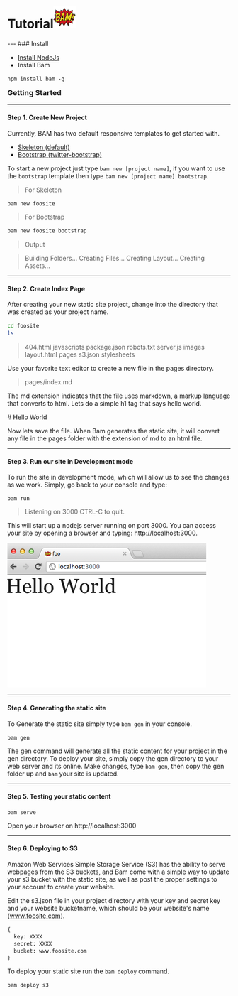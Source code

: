 <h1>Tutorial<span><img src="/images/bam.gif" style="height:50px;width:50px;" /></span></h1>
---
### Install

* [Install NodeJs](http://nodejs.org)
* Install Bam

```
npm install bam -g
```

<h3 style="margin-top:10px;">Getting Started</h3>

---

#### Step 1. Create New Project

Currently, BAM has two default responsive templates to get started with.

* [Skeleton (default)](http://getskeleton.com)
* [Bootstrap (twitter-bootstrap)](http://twitter.github.com/bootstrap/)

To start a new project just type `bam new [project name]`, if you want to use the `bootstrap` template then type `bam new [project name] bootstrap`.

> For Skeleton

``` sh
bam new foosite
```

> For Bootstrap

``` sh
bam new foosite bootstrap
``` 

> Output

> Building Folders...
> Creating Files...
> Creating Layout...
> Creating Assets...

---

#### Step 2. Create Index Page

After creating your new static site project, change into the directory that was created as your project name.

``` sh
cd foosite
ls
```

> 404.html	javascripts	package.json	robots.txt	server.js
>images		layout.html	pages		s3.json		stylesheets

Use your favorite text editor to create a new file in the pages directory.

> pages/index.md

The md extension indicates that the file uses [markdown](http://daringfireball.net/projects/markdown/), a markup language that converts to html.  Lets do a simple h1 tag that says hello world.

<p># Hello World</p>

Now lets save the file.  When Bam generates the static site, it will convert any file in the pages folder with the extension of md to an html file.

---

#### Step 3. Run our site in Development mode

To run the site in development mode, which will allow us to see the changes as we work.  Simply, go back to your console and type:

```
bam run
```
> Listening on 3000
> CTRL-C to quit.

This will start up a nodejs server running on port 3000.  You can access your site by opening a browser and typing: http://localhost:3000.

![step3](/images/step3.png)

---

#### Step 4. Generating the static site

To Generate the static site simply type `bam gen` in your console.

```
bam gen
```

The gen command will generate all the static content for your project in the gen directory.  To deploy your site, simply copy the gen directory to your web server and its online.  Make changes, type `bam gen`, then copy the gen folder up and `bam` your site is updated.  

---

#### Step 5. Testing your static content

```
bam serve
```

Open your browser on http://localhost:3000

---

#### Step 6. Deploying to S3

Amazon Web Services Simple Storage Service (S3) has the ability to serve webpages from the S3 buckets, and Bam come with a simple way to update your s3 bucket with the static site, as well as post the proper settings to your account to create your website.

Edit the s3.json file in your project directory with your key and secret key and your website bucketname, which should be your website's name (www.foosite.com).

```
{
  key: XXXX
  secret: XXXX
  bucket: www.foosite.com
}
```

To deploy your static site run the `bam deploy` command.

```
bam deploy s3
```
